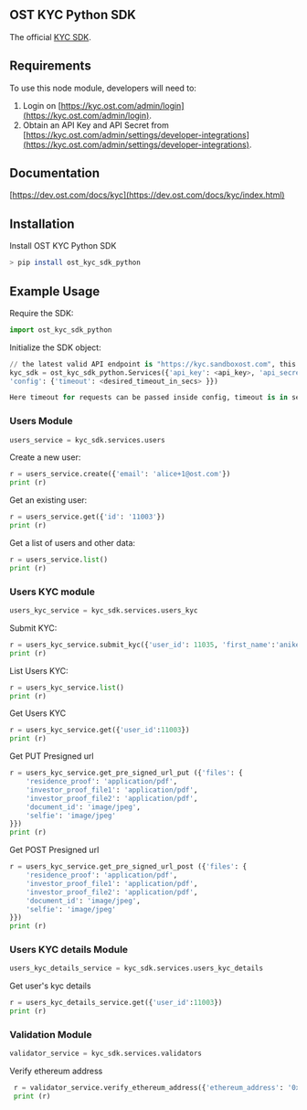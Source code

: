 ## OST KYC Python SDK

The official [KYC SDK](https://dev.ost.com/docs/kyc/index.html).

## Requirements

To use this node module, developers will need to:
1. Login on [https://kyc.ost.com/admin/login](https://kyc.ost.com/admin/login).
2. Obtain an API Key and API Secret from [https://kyc.ost.com/admin/settings/developer-integrations](https://kyc.ost.com/admin/settings/developer-integrations).

## Documentation

[https://dev.ost.com/docs/kyc](https://dev.ost.com/docs/kyc/index.html)

## Installation

Install OST KYC Python SDK

```bash
> pip install ost_kyc_sdk_python
```

## Example Usage

Require the SDK:

```python
import ost_kyc_sdk_python
```

Initialize the SDK object:

```python
// the latest valid API endpoint is "https://kyc.sandboxost.com", this may change in the future
kyc_sdk = ost_kyc_sdk_python.Services({'api_key': <api_key>, 'api_secret': <api_secret>, 'api_base_url': <api_secret>, 
'config': {'timeout': <desired_timeout_in_secs> }})

Here timeout for requests can be passed inside config, timeout is in seconds (default is 15 secs). 
```

### Users Module 

```python
users_service = kyc_sdk.services.users
```

Create a new user:

```python
r = users_service.create({'email': 'alice+1@ost.com'})
print (r)
```

Get an existing user:

```python
r = users_service.get({'id': '11003'})
print (r)
```

Get a list of users and other data:

```python
r = users_service.list()
print (r)
```

### Users KYC module 

```python
users_kyc_service = kyc_sdk.services.users_kyc
```

Submit KYC:

```python
r = users_kyc_service.submit_kyc({'user_id': 11035, 'first_name':'aniket','last_name':'ayachit', 'birthdate':'21/12/1991', 'country':'india', 'nationality':'indian', 'document_id_number':'arqpa7659a','document_id_file_path':'2/i/016be96da275031de2787b57c99f1471', 'selfie_file_path':'2/i/9e8d3a5a7a58f0f1be50b7876521aebc', 'residence_proof_file_path':'2/i/4ed790b2d525f4c7b30fbff5cb7bbbdb', 'ethereum_address': '0xdfbc84ccac430f2c0455c437adf417095d7ad68e', 'estimated_participation_amount':'2', 'street_address':'afawfveav ','city':'afawfveav', 'state':'afawfveav','postal_code':'afawfveav','investor_proof_files_path':['2/i/9ff6374909897ca507ba3077ee8587da', '2/i/4872730399670c6d554ab3821d63ebce']})
print (r)
```

List Users KYC:

```python
r = users_kyc_service.list()
print (r)
```

Get Users KYC

```python
r = users_kyc_service.get({'user_id':11003})
print (r)
```

Get PUT Presigned url

```python
r = users_kyc_service.get_pre_signed_url_put ({'files': {
    'residence_proof': 'application/pdf',
    'investor_proof_file1': 'application/pdf',
    'investor_proof_file2': 'application/pdf',
    'document_id': 'image/jpeg',
    'selfie': 'image/jpeg'
}})
print (r)
```

Get POST Presigned url

```python
r = users_kyc_service.get_pre_signed_url_post ({'files': {
    'residence_proof': 'application/pdf',
    'investor_proof_file1': 'application/pdf',
    'investor_proof_file2': 'application/pdf',
    'document_id': 'image/jpeg',
    'selfie': 'image/jpeg'
}})
print (r)
```

### Users KYC details Module 

```python
users_kyc_details_service = kyc_sdk.services.users_kyc_details
```

Get user's kyc details

```python
r = users_kyc_details_service.get({'user_id':11003})
print (r)
```

### Validation Module 
    
```python
validator_service = kyc_sdk.services.validators
```

Verify ethereum address

```python
 r = validator_service.verify_ethereum_address({'ethereum_address': '0x32be343b94f860124dc4fee278fdcbd38c102d88'})
 print (r)
 
 ```
 